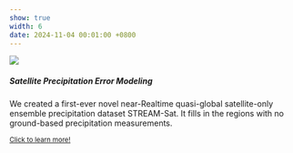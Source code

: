 ```yaml
---
show: true
width: 6
date: 2024-11-04 00:01:00 +0800
---
```

<div>
  <img data-src="{{ 'assets/images/proj11.png' | relative_url }}" class="lazy w-100 rounded-top" src="{{ '/assets/images/empty_300x200.png' | relative_url }}">
  <div class="card-body">
    <h5 class="card-title">Satellite Precipitation Error Modeling</h5>
    <p class="card-text">
      We created a first-ever novel near-Realtime quasi-global satellite-only ensemble precipitation dataset STREAM-Sat. It fills in the regions with no ground-based precipitation measurements. 
    </p>
    <p class="card-text"><small><a href="{{ '/showcase/satellite-precipitation' | relative_url }}" target="_blank">Click to learn more!</a></small></p>
    
  </div>
</div>
